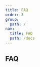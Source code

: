 ```yaml
---
title: FAQ
order: 3
group:
  path: /
nav:
  title: FAQ
  path: /docs
---
```


## FAQ
<!-- 
以下整理了一些 ProComponents 社区常见的问题和官方答复，在提问之前建议找找有没有类似的问题。此外我们也维护了一个反馈较多 [how to use 标签](https://github.com/ant-design/pro-components/issues?q=is%3Aissue+label%3A%22%F0%9F%A4%B7%F0%9F%8F%BC+How+to+use%22+) 亦可参考。

### ProTable request 返回的数据格式可以自定义吗?

不行的，你可以在 request 中转化一下，或者写个拦截器。

[示例](https://beta-pro.ant.design/docs/request-cn)

### 如何隐藏 ProTable 生成的搜索的 label？

columns 的 title 支持 function 的，你可以这样写

```typescript
title: (_, type) => {
  if (type === 'table') {
    return '标题';
  }
  return null;
};
```

### 我没法安装 `ProComponents` 和 `ProComponents` 的依赖，顺便提一句，我在中国大陆。

那啥，试试 [cnpm](http://npm.taobao.org/)和[yarn](https://www.npmjs.com/package/yarn)。

## 错误和警告

这里是一些你在使用 ProComponents 的过程中可能会遇到的错误和警告，但是其中一些并不是 ProComponents 的 bug。

### Cannot read property 'Provider' of undefined

请确保 antd 的版本 >= `4.11.1` -->
